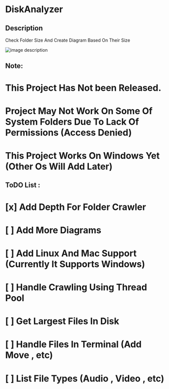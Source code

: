 # DiskAnalyzer



## Description
Check Folder Size And Create Diagram Based On Their Size



![image description](https://github.com/alirezasariri78/DiskAnalyzer/blob/master/pics/tree.png)



## Note:
# This Project Has Not been Released.
# Project May Not Work On Some Of System Folders Due To Lack Of Permissions (Access Denied)
# This Project Works On Windows Yet (Other Os Will Add Later)

## ToDO List :
# [x] Add Depth For Folder Crawler
# [ ] Add More Diagrams 
# [ ] Add Linux And Mac Support (Currently It Supports Windows)
# [ ] Handle Crawling Using Thread Pool
# [ ] Get Largest Files In Disk
# [ ] Handle Files In Terminal (Add Move , etc)
# [ ] List File Types (Audio , Video , etc)
